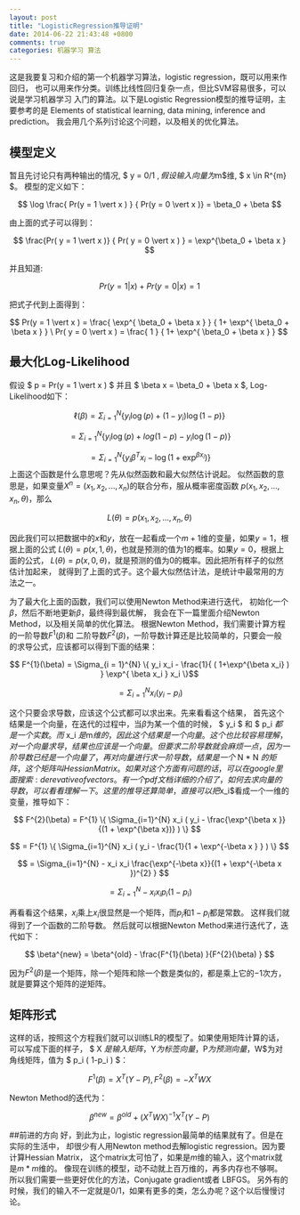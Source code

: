 ```yaml
---
layout: post
title: "LogisticRegression推导证明"
date: 2014-06-22 21:43:48 +0800
comments: true
categories: 机器学习 算法
---
```


这是我要复习和介绍的第一个机器学习算法，logistic regression，既可以用来作回归，
也可以用来作分类。训练比线性回归复杂一点，但比SVM容易很多，可以说是学习机器学习
入门的算法。以下是Logistic Regression模型的推导证明，主要参考的是
Elements of statistical learning, data mining, inference and prediction。
我会用几个系列讨论这个问题，以及相关的优化算法。

## 模型定义
暂且先讨论只有两种输出的情况, $ y = 0/1 $, 假设输入向量为$m$维, $ x \in R^{m} $。
模型的定义如下：

$$ \log \frac{ Pr(y = 1 \vert x ) } { Pr(y = 0 \vert x )} = \beta_0  + \beta $$

由上面的式子可以得到：

$$ \frac{Pr( y = 1 \vert x )} { Pr( y = 0 \vert x  ) } = \exp^{\beta_0 + \beta x } $$

并且知道:

$$ Pr( y = 1 \vert x ) + Pr( y = 0 \vert x ) = 1 $$

把式子代到上面得到：

$$ Pr(y = 1 \vert x ) = \frac{ \exp^{ \beta_0 + \beta x } } { 1+ \exp^{ \beta_0 + \beta x } } \
Pr( y = 0 \vert x ) = \frac{ 1 } { 1+ \exp^{ \beta_0 + \beta x  } } $$

## 最大化Log-Likelihood
假设 $ p = Pr(y = 1 \vert x ) $ 并且 $ \beta x = \beta_0 + \beta x $, Log-Likelihood如下：

$$ \ell( \beta ) = \Sigma_{ i = 1 }^{ N } \{  y_i \log(p) + (1-y_i) \log(1-p)  \} $$

$$ = \Sigma_{i = 1}^{N} \{ y_i \log(p) + log(1-p) - y_i \log(1-p) \} $$

$$ = \Sigma_{i = 1}^{N} \{ y_i \beta^{T} x_i - \log ( 1 + \exp^{ \beta x_i} ) \} $$
上面这个函数是什么意思呢？先从似然函数和最大似然估计说起。
似然函数的意思是，如果变量$X^{n}=(x_1, x_2, ... , x_n )$的联合分布，服从概率密度函数
$p(x_1, x_2, ... , x_n, \theta )$，那么

$$ L(\theta) = p( x_1, x_2, ... , x_n, \theta ) $$

因此我们可以把数据中的$x$和$y$，放在一起看成一个$m+1$维的变量，如果$y=1$，根据上面的公式
$L(\theta) = p( x, 1, \theta )$，也就是预测的值为1的概率。如果$y=0$，根据上面的公式，
$L(\theta) = p( x, 0, \theta )$，就是预测的值为0的概率。因此把所有样子的似然估计加起来，
就得到了上面的式子。这个最大似然估计法，是统计中最常用的方法之一。

为了最大化上面的函数，我们可以使用Newton Method来进行迭代，
初始化一个$\beta$，然后不断地更新$\beta$，最终得到最优解，
我会在下一篇里面介绍Newton Method，以及相关简单的优化算法。
根据Newton Method，我们需要计算方程的一阶导数$F^{1}(\beta)$和
二阶导数$F^{2}(\beta)$，一阶导数计算还是比较简单的，只要会一般
的求导公式，应该都可以得到下面的结果：

$$ F^{1}(\beta) = \Sigma_{i = 1}^{N} \{ y_i x_i - \frac{1}{ ( 1+\exp^{\beta x_i} ) } \exp^{ \beta x_i } x_i \}$$

$$ = \Sigma_{i = 1}^{N} x_i ( y_i - p_i ) $$

这个只要会求导数，应该这个公式都可以求出来。先来看看这个结果，
首先这个结果是一个向量，在迭代的过程中，当$\beta$为某一个值的时候，
$ y_i $ 和 $ p_i $都是一个实数。而$ x_i $是$m$维的，因此这个结果是一个向量。
这个也比较容易理解，对一个向量求导，结果也应该是一个向量。
但要求二阶导数就会麻烦一点，因为一阶导数已经是一个向量了，再对向量进行求一阶导数，
结果是一个$ N * N $的矩阵，这个矩阵叫Hessian Matrix。如果对这个方面有问题的话，
可以在google里面搜索: derevative of vectors。有一个pdf文档详细的介绍了，
如何去求向量的导数，可以看看理解一下。这里的推导还算简单，直接可以
把$x_i$看成一个一维的变量，推导如下：

$$ F^{2}(\beta) = F^{1} \{ \Sigma_{i=1}^{N} x_i ( y_i - \frac{\exp^{\beta x }}{(1 + \exp^{\beta x})} ) \} $$

$$ = F^{1} \{ \Sigma_{i=1}^{N} x_i ( y_i - \frac{1}{1 + \exp^{-\beta x } } ) \} $$

$$ = \Sigma_{i=1}^{N} - x_i x_i \frac{\exp^{-\beta x}}{(1 + \exp^{-\beta x })^{2} } $$

$$ = \Sigma_{i=1}^{N} - x_i x_i p_i ( 1 - p_i ) $$

再看看这个结果，$x_i$乘上$x_i$很显然是一个矩阵，而$p_i$和$1-p_i$都是常数。
这样我们就得到了一个函数的二阶导数。
然后就可以根据Newton Method来进行迭代了，迭代如下：

$$ \beta^{new} = \beta^{old} - \frac{F^{1}(\beta) }{F^{2}(\beta) } $$

因为$F^{2}(\beta)$是一个矩阵，除一个矩阵和除一个数是类似的，都是乘上它的$-1$次方，
就是要算这个矩阵的逆矩阵。

## 矩阵形式
这样的话，按照这个方程我们就可以训练LR的模型了。如果使用矩阵计算的话，可以写成下面的样子，
$ X $是输入矩阵，$Y$为标签向量，$P$为预测向量，$W$为对角线矩阵，值为 $ p_i ( 1-p_i ) $：

$$ F^{1}(\beta) = X^{T} ( Y - P ), F^{2}(\beta) = - X^{T} W X  $$

Newton Method的迭代为：

$$ \beta^{new} = \beta^{old} + ( X^{T} W X )^{-1} X^{T} (Y - P ) $$

##前进的方向
好，到此为止，logistic regression最简单的结果就有了。但是在实际的生活中，
却很少有人用Newton method去解logistic regression。因为要计算Hessian Matrix，
这个matrix太可怕了，如果是$m$维的输入，这个matrix就是$m*m$维的。
像现在训练的模型，动不动就上百万维的，再多内存也不够啊。
所以我们需要一些更好优化的方法，Conjugate gradient或者 LBFGS。
另外有的时候，我们的输入不一定就是0/1，如果有更多的类，怎么办呢？这个以后慢慢讨论。
